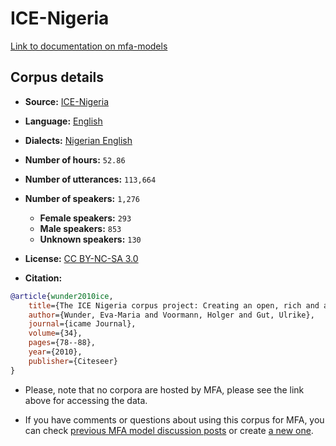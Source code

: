 # ICE-Nigeria

[Link to documentation on mfa-models](https://mfa-models.readthedocs.io/en/main/corpus/ICE-Nigeria.html)

## Corpus details

- **Source:** [ICE-Nigeria](https://sourceforge.net/projects/ice-nigeria/)
- **Language:** [English](https://en.wikipedia.org/wiki/English_language)
- **Dialects:** [Nigerian English](https://en.wikipedia.org/wiki/Nigerian_English)
- **Number of hours:** `52.86`
- **Number of utterances:** `113,664`
- **Number of speakers:** `1,276`
  - **Female speakers:** `293`
  - **Male speakers:** `853`
  - **Unknown speakers:** `130`
- **License:** [CC BY-NC-SA 3.0](https://creativecommons.org/licenses/by-nc-sa/3.0/)

- **Citation:**
```bibtex
@article{wunder2010ice,
	title={The ICE Nigeria corpus project: Creating an open, rich and accurate corpus},
	author={Wunder, Eva-Maria and Voormann, Holger and Gut, Ulrike},
	journal={icame Journal},
	volume={34},
	pages={78--88},
	year={2010},
	publisher={Citeseer}
}
```

- Please, note that no corpora are hosted by MFA, please see the link above for accessing the data.

- If you have comments or questions about using this corpus for MFA, you can check [previous MFA model discussion posts](https://github.com/MontrealCorpusTools/mfa-models/discussions?discussions_q=ICE-Nigeria) or create [a new one](https://github.com/MontrealCorpusTools/mfa-models/discussions/new).

